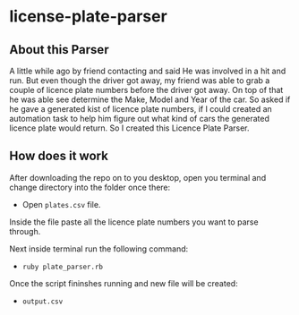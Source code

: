 # license-plate-parser

## About this Parser

A little while ago by friend contacting and said He was involved in a hit and run. But even though the driver got away, my friend was able to grab a couple of licence plate numbers before the driver got away. On top of that he was able see determine the Make, Model and Year of the car. So asked if he gave a generated kist of licence plate numbers, if I could created an automation task to help him figure out what kind of cars the generated licence plate would return. So I created this Licence Plate Parser.

## How does it work

After downloading the repo on to you desktop, open you terminal and change directory into the folder once there: 

* Open `plates.csv` file.

Inside the file paste all the licence plate numbers you want to parse through.

Next inside terminal run the following command:

* `ruby plate_parser.rb`

Once the script fininshes running and new file will be created:

* `output.csv`
